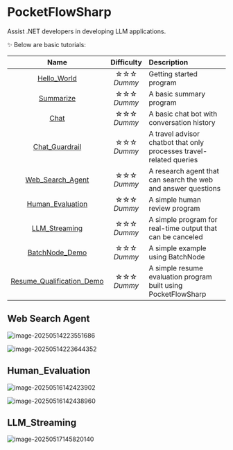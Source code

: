 # PocketFlowSharp
Assist .NET developers in developing LLM applications.

✨ Below are basic tutorials:

|                             Name                             |    Difficulty     | Description                                                  |
| :----------------------------------------------------------: | :---------------: | :----------------------------------------------------------- |
| [Hello_World](https://github.com/Ming-jiayou/PocketFlowSharp/tree/main/PocketFlowSharpSamples.Console/Hello_World) | ☆☆☆ <br> *Dummy*  | Getting started program                                      |
| [Summarize](https://github.com/Ming-jiayou/PocketFlowSharp/tree/main/PocketFlowSharpSamples.Console/Summarize) | ☆☆☆ <br> *Dummy*  | A basic summary program                                      |
| [Chat](https://github.com/Ming-jiayou/PocketFlowSharp/tree/main/PocketFlowSharpSamples.Console/Chat) | ☆☆☆ <br> *Dummy*  | A basic chat bot with conversation history                   |
| [Chat_Guardrail](https://github.com/Ming-jiayou/PocketFlowSharp/tree/main/PocketFlowSharpSamples.Console/Chat_Guardrail) | ☆☆☆ <br> *Dummy*  | A travel advisor chatbot that only processes travel-related queries |
| [Web_Search_Agent](https://github.com/Ming-jiayou/PocketFlowSharp/tree/main/PocketFlowSharpSamples.Console/Web_Search_Agent) | ☆☆☆ <br> *Dummy*  | A research agent that can search the web and answer questions |
| [Human_Evaluation](https://github.com/Ming-jiayou/PocketFlowSharp/tree/main/PocketFlowSharpSamples.Console/Human_Evaluation) | ☆☆☆ <br/> *Dummy* | A simple human review program                                |
| [LLM_Streaming](https://github.com/Ming-jiayou/PocketFlowSharp/tree/main/PocketFlowSharpSamples.Console/LLM_Streaming) | ☆☆☆ <br/> *Dummy* | A simple program for real-time output that can be canceled   |
| [BatchNode_Demo](https://github.com/Ming-jiayou/PocketFlowSharp/tree/main/PocketFlowSharpSamples.Console/BatchNode_Demo) | ☆☆☆ <br/> *Dummy* | A simple example using BatchNode                             |
| [Resume_Qualification_Demo](https://github.com/Ming-jiayou/PocketFlowSharp/tree/main/PocketFlowSharpSamples.Console/Resume_Qualification_Demo) | ☆☆☆ <br/> *Dummy* | A simple resume evaluation program built using PocketFlowSharp |

## Web Search Agent

![image-20250514223551686](https://mingupupup.oss-cn-wuhan-lr.aliyuncs.com/imgs/image-20250514223551686.png)

![image-20250514223644352](https://mingupupup.oss-cn-wuhan-lr.aliyuncs.com/imgs/image-20250514223644352.png)

## Human_Evaluation

![image-20250516142423902](https://mingupupup.oss-cn-wuhan-lr.aliyuncs.com/imgs/image-20250516142423902.png)

![image-20250516142438960](https://mingupupup.oss-cn-wuhan-lr.aliyuncs.com/imgs/image-20250516142438960.png)

## LLM_Streaming

![image-20250517145820140](https://mingupupup.oss-cn-wuhan-lr.aliyuncs.com/imgs/image-20250517145820140.png)

